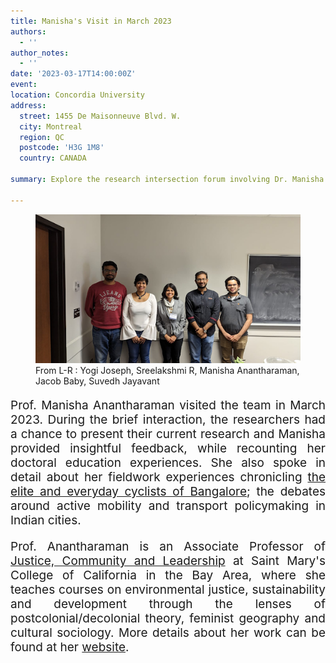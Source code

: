 ```yaml
---
title: Manisha's Visit in March 2023
authors:
  - ''
author_notes:
  - ''
date: '2023-03-17T14:00:00Z'
event: 
location: Concordia University
address:
  street: 1455 De Maisonneuve Blvd. W.
  city: Montreal
  region: QC
  postcode: 'H3G 1M8'
  country: CANADA

summary: Explore the research intersection forum involving Dr. Manisha Anantharaman.

---
```

<figure>
  <img src="Manisha_Evenet.jpg" alt="my img"/>
  <figcaption> From L-R : Yogi Joseph, Sreelakshmi R, Manisha     Anantharaman, Jacob Baby, Suvedh Jayavant </figcaption>
</figure>

<p align="justify" style="font-size: 19px">Prof. Manisha Anantharaman visited the team in March 2023. During the brief interaction, the researchers had a chance to present their current research and Manisha provided insightful feedback, while recounting her doctoral education experiences.  She also spoke in detail about her fieldwork experiences chronicling <a href="https://journals.sagepub.com/doi/abs/10.1177/1469540516634412" target="_blank">the elite and everyday cyclists of Bangalore</a>; the debates around active mobility and transport policymaking in Indian cities. </p> 

<p align="justify" style="font-size: 19px">Prof. Anantharaman is an Associate Professor of <a href="https://www.stmarys-ca.edu/justice-community-and-leadership" target="_blank">Justice, Community and Leadership</a> at Saint Mary's College of California in the Bay Area, where she teaches courses on environmental justice, sustainability and development through the lenses of postcolonial/decolonial theory, feminist geography and cultural sociology. More details about her work can be found at her <a href="https://www.manishaanantharaman.com" target="_blank"> website</a>.</p>

